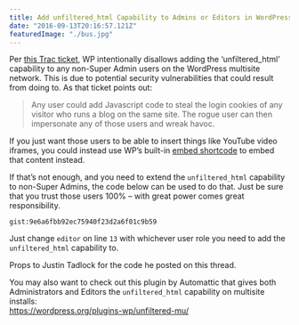 ```yaml
---
title: Add unfiltered_html Capability to Admins or Editors in WordPress Multisite
date: "2016-09-13T20:16:57.121Z"
featuredImage: "./bus.jpg"
---
```


Per [this Trac ticket](https://core.trac.wordpress.org/ticket/23820), WP intentionally disallows adding the ‘unfiltered_html’ capability to any non-Super Admin users on the WordPress multisite network. This is due to potential security vulnerabilities that could result from doing to. As that ticket points out:

> Any user could add Javascript code to steal the login cookies of any visitor who runs a blog on the same site. The rogue user can then impersonate any of those users and wreak havoc.

If you just want those users to be able to insert things like YouTube video iframes, you could instead use WP’s built-in [embed shortcode](https://codex.wordpress.org/Embeds) to embed that content instead.

If that’s not enough, and you need to extend the `unfiltered_html` capability to non-Super Admins, the code below can be used to do that. Just be sure that you trust those users 100% – with great power comes great responsibility.

`gist:9e6a6fbb92ec75940f23d2a6f01c9b59`

Just change `editor` on line `13` with whichever user role you need to add the `unfiltered_html` capability to.

Props to Justin Tadlock for the code he posted on this thread.

You may also want to check out this plugin by Automattic that gives both Administrators and Editors the `unfiltered_html` capability on multisite installs:  
https://wordpress.org/plugins-wp/unfiltered-mu/
